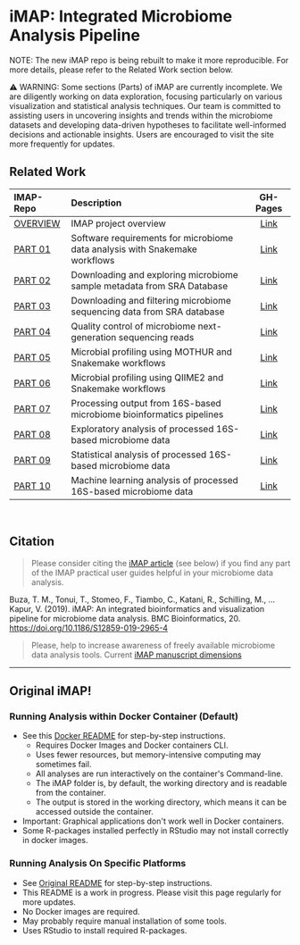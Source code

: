 # iMAP: Integrated Microbiome Analysis Pipeline

NOTE: The new iMAP repo is being rebuilt to make it more reproducible. For more details, please refer to the Related Work section below. 

⚠️ WARNING: Some sections (Parts) of iMAP are currently incomplete. We are diligently working on data exploration, focusing particularly on various visualization and statistical analysis techniques. Our team is committed to assisting users in uncovering insights and trends within the microbiome datasets and developing data-driven hypotheses to facilitate well-informed decisions and actionable insights. Users are encouraged to visit the site more frequently for updates. 

## Related Work


| IMAP-Repo                                      | Description                                               | GH-Pages                                             |
| :---------------------------------------------- | :--------------------------------------------------------- | :-----------------------------------------------------: |
| [OVERVIEW](https://github.com/tmbuza/imap-project-overview/) | IMAP project overview                                     | [Link](https://tmbuza.github.io/imap-project-overview/) |
| [PART 01](https://github.com/tmbuza/imap-essential-software/) | Software requirements for microbiome data analysis with Snakemake workflows | [Link](https://tmbuza.github.io/imap-essential-software/) |
| [PART 02](https://github.com/tmbuza/imap-sample-metadata/) | Downloading and exploring microbiome sample metadata from SRA Database | [Link](https://tmbuza.github.io/imap-sample-metadata/) |
| [PART 03](https://github.com/tmbuza/imap-download-sra-reads/) | Downloading and filtering microbiome sequencing data from SRA database | [Link](https://tmbuza.github.io/imap-download-sra-reads/) |
| [PART 04](https://github.com/tmbuza/imap-read-quality-control/) | Quality control of microbiome next-generation sequencing reads | [Link](https://tmbuza.github.io/imap-read-quality-control/) |
| [PART 05](https://github.com/tmbuza/imap-bioinformatics-mothur/) | Microbial profiling using MOTHUR and Snakemake workflows | [Link](https://tmbuza.github.io/imap-mothur-bioinformatics/) |
| [PART 06](https://github.com/tmbuza/imap-bioinformatics-qiime2/) | Microbial profiling using QIIME2 and Snakemake workflows | [Link](https://tmbuza.github.io/imap-qiime2-bioinformatics/) |
| [PART 07](https://github.com/tmbuza/imap-data-processing/) | Processing output from 16S-based microbiome bioinformatics pipelines | [Link](https://tmbuza.github.io/imap-data-preparation/) |
| [PART 08](https://github.com/tmbuza/imap-exploratory-analysis/) | Exploratory analysis of processed 16S-based microbiome data | [Link](https://tmbuza.github.io/imap-data-exploration/) |
| [PART 09](https://github.com/tmbuza/imap-statistical-analysis/) | Statistical analysis of processed 16S-based microbiome data | [Link](https://tmbuza.github.io/imap-statistical-analysis/) |
| [PART 10](https://github.com/tmbuza/imap-machine-learning/) | Machine learning analysis of processed 16S-based microbiome data | [Link](https://tmbuza.github.io/imap-machine-learning/) |



<br>

## Citation
> Please consider citing the [iMAP article](https://rdcu.be/b5iVj) (see below) if you find any part of the IMAP practical user guides helpful in your microbiome data analysis.

Buza, T. M., Tonui, T., Stomeo, F., Tiambo, C., Katani, R., Schilling, M., … Kapur, V. (2019). iMAP: An integrated bioinformatics and visualization pipeline for microbiome data analysis. BMC Bioinformatics, 20. https://doi.org/10.1186/S12859-019-2965-4

> Please, help to increase awareness of freely available microbiome data analysis tools.
Current [iMAP manuscript dimensions](https://badge.dimensions.ai/details/id/pub.1117740326)


<hr>


## Original iMAP!

### Running Analysis within Docker Container (Default)
* See this [Docker README](https://github.com/tmbuza/iMAP/blob/master/README0.md) for step-by-step instructions.
	* Requires Docker Images and Docker containers CLI.
	* Uses fewer resources, but memory-intensive computing may sometimes fail.
	* All analyses are run interactively on the container's Command-line.
	* The iMAP folder is, by default, the working directory and is readable from the container.
	* The output is stored in the working directory, which means it can be accessed outside the container.
* Important: Graphical applications don't work well in Docker containers. 
* Some R-packages installed perfectly in RStudio may not install correctly in docker images.


### Running Analysis On Specific Platforms
* See [Original README](https://github.com/tmbuza/iMAP/blob/master/_README.md) for step-by-step instructions.
* This README is a work in progress. Please visit this page regularly for more updates.
* No Docker images are required.
* May probably require manual installation of some tools.
* Uses RStudio to install required R-packages.

